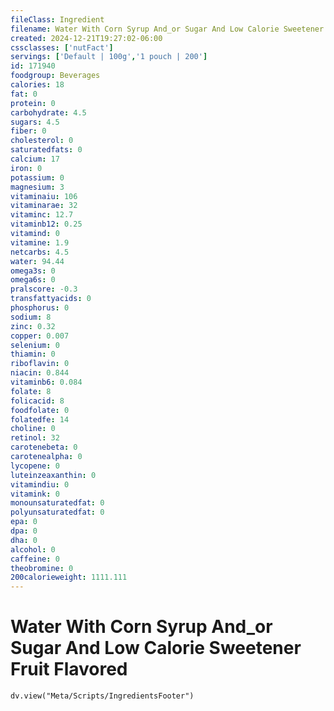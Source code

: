 ```yaml
---
fileClass: Ingredient
filename: Water With Corn Syrup And_or Sugar And Low Calorie Sweetener Fruit Flavored
created: 2024-12-21T19:27:02-06:00
cssclasses: ['nutFact']
servings: ['Default | 100g','1 pouch | 200']
id: 171940
foodgroup: Beverages
calories: 18
fat: 0
protein: 0
carbohydrate: 4.5
sugars: 4.5
fiber: 0
cholesterol: 0
saturatedfats: 0
calcium: 17
iron: 0
potassium: 0
magnesium: 3
vitaminaiu: 106
vitaminarae: 32
vitaminc: 12.7
vitaminb12: 0.25
vitamind: 0
vitamine: 1.9
netcarbs: 4.5
water: 94.44
omega3s: 0
omega6s: 0
pralscore: -0.3
transfattyacids: 0
phosphorus: 0
sodium: 8
zinc: 0.32
copper: 0.007
selenium: 0
thiamin: 0
riboflavin: 0
niacin: 0.844
vitaminb6: 0.084
folate: 8
folicacid: 8
foodfolate: 0
folatedfe: 14
choline: 0
retinol: 32
carotenebeta: 0
carotenealpha: 0
lycopene: 0
luteinzeaxanthin: 0
vitamindiu: 0
vitamink: 0
monounsaturatedfat: 0
polyunsaturatedfat: 0
epa: 0
dpa: 0
dha: 0
alcohol: 0
caffeine: 0
theobromine: 0
200calorieweight: 1111.111
---
```


# Water With Corn Syrup And_or Sugar And Low Calorie Sweetener Fruit Flavored

```dataviewjs
dv.view("Meta/Scripts/IngredientsFooter")
```